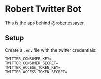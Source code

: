 # Robert Twitter Bot

This is the app behind [@robertessayer](https://twitter.com/robertessayer).

## Setup

Create a `.env` file with the twitter credentials:

```
TWITTER_CONSUMER_KEY=
TWITTER_CONSUMER_SECRET=
TWITTER_ACCESS_TOKEN_KEY=
TWITTER_ACCESS_TOKEN_SECRET=
```
